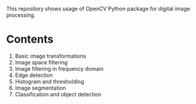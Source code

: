 
This repository shows usage of OpenCV Python package for digital image processing.

# Contents
1. Basic image transformations
2. Image space filtering
3. Image filtering in frequency domain
4. Edge detection
5. Histogram and thresholding
6. Image segmentation
7. Classification and object detection

